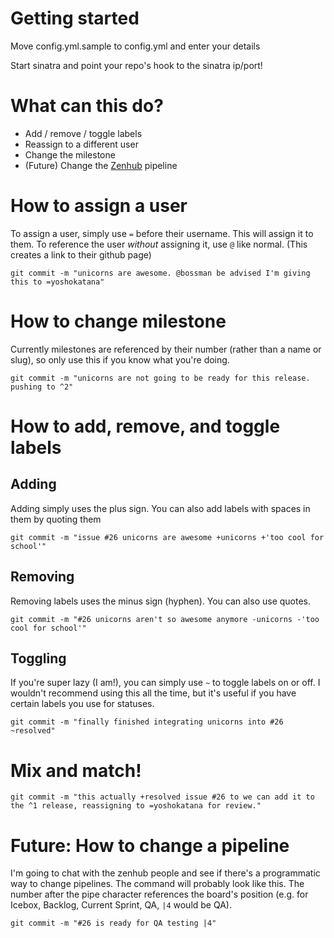 # Getting started
Move config.yml.sample to config.yml and enter your details

Start sinatra and point your repo's hook to the sinatra ip/port!

# What can this do?

* Add / remove / toggle labels
* Reassign to a different user
* Change the milestone
* (Future) Change the [Zenhub](http://zenhub.io) pipeline

# How to assign a user

To assign a user, simply use `=` before their username. This will assign it to them. To reference the user *without* assigning it, use `@` like normal. (This creates a link to their github page)

    git commit -m "unicorns are awesome. @bossman be advised I'm giving this to =yoshokatana"

# How to change milestone

Currently milestones are referenced by their number (rather than a name or slug), so only use this if you know what you're doing.
    
    git commit -m "unicorns are not going to be ready for this release. pushing to ^2"

# How to add, remove, and toggle labels   

## Adding

Adding simply uses the plus sign. You can also add labels with spaces in them by quoting them
    
    git commit -m "issue #26 unicorns are awesome +unicorns +'too cool for school'"

## Removing

Removing labels uses the minus sign (hyphen). You can also use quotes.

    git commit -m "#26 unicorns aren't so awesome anymore -unicorns -'too cool for school'"

## Toggling

If you're super lazy (I am!), you can simply use `~` to toggle labels on or off. I wouldn't recommend using this all the time, but it's useful if you have certain labels you use for statuses.

    git commit -m "finally finished integrating unicorns into #26 ~resolved"

# Mix and match!
    
    git commit -m "this actually +resolved issue #26 to we can add it to the ^1 release, reassigning to =yoshokatana for review."

# Future: How to change a pipeline

I'm going to chat with the zenhub people and see if there's a programmatic way to change pipelines. The command will probably look like this. The number after the pipe character references the board's position (e.g. for Icebox, Backlog, Current Sprint, QA, `|4` would be QA).

    git commit -m "#26 is ready for QA testing |4"